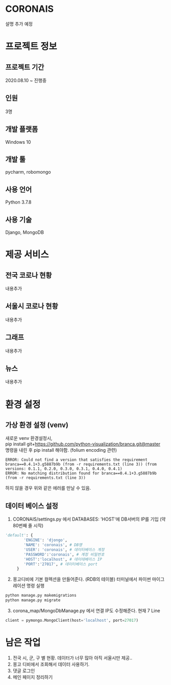 # CORONAIS
설명 추가 예정
# 프로젝트 정보
## 프로젝트 기간
2020.08.10 ~ 진행중
## 인원
3명
## 개발 플랫폼
Windows 10
## 개발 툴
pycharm, robomongo
## 사용 언어
Python 3.7.8
## 사용 기술
Django, MongoDB
# 제공 서비스
## 전국 코로나 현황
내용추가
## 서울시 코로나 현황
내용추가
## 그래프
내용추가
## 뉴스
내용추가
# 환경 설정
## 가상 환경 설정 (venv)
새로운 venv 환경설정시, <br>
pip install git+https://github.com/python-visualization/branca.git@master <br>
명령을 내린 후 pip install 해야함.
(folium encoding 관련)
```
ERROR: Could not find a version that satisfies the requirement branca==0.4.1+3.g5887b9b (from -r requirements.txt (line 3)) (from versions: 0.1.1, 0.2.0, 0.3.0, 0.3.1, 0.4.0, 0.4.1)
ERROR: No matching distribution found for branca==0.4.1+3.g5887b9b (from -r requirements.txt (line 3))
```
하지 않을 경우 위와 같은 에러를 만날 수 있음.
## 데이터 베이스 설정
1. CORONAIS/settings.py 에서 DATABASES: 'HOST'에 DB서버의 IP를 기입 (약 80번째 줄 시작)
```python
'default': {
        'ENGINE': 'djongo',
        'NAME': 'coronais', # DB명
        'USER': 'coronais', # 데이터베이스 계정
        'PASSWORD':'coronais', # 계정 비밀번호
        'HOST':'localhost', # 데이테베이스 IP
        'PORT':'27017', # 데이터베이스 port
     }
```
2. 몽고디비에 기본 컬렉션을 만들어준다. (RDB의 테이블)
터미널에서 파이썬 마이그레이션 명령 실행
```bash
python manage.py makemigrations
python manage.py migrate
```
3.  corona_map/MongoDbManage.py 에서 연결 IP도 수정해준다.
현재 7 Line
```python
client = pymongo.MongoClient(host='localhost', port=27017)
```

# 남은 작업
1. 전국 시, 군, 구 별 현황.
데이터가 너무 많아 아직 서울시만 제공..
2. 몽고 디비에서 조회해서 데이터 사용하기.
3. 댓글 로그인
4. 메인 페이지 정리하기
